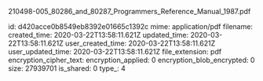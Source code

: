210498-005_80286_and_80287_Programmers_Reference_Manual_1987.pdf

id: d420acce0b8549eb8392e01665c1392c
mime: application/pdf
filename: 
created_time: 2020-03-22T13:58:11.621Z
updated_time: 2020-03-22T13:58:11.621Z
user_created_time: 2020-03-22T13:58:11.621Z
user_updated_time: 2020-03-22T13:58:11.621Z
file_extension: pdf
encryption_cipher_text: 
encryption_applied: 0
encryption_blob_encrypted: 0
size: 27939701
is_shared: 0
type_: 4